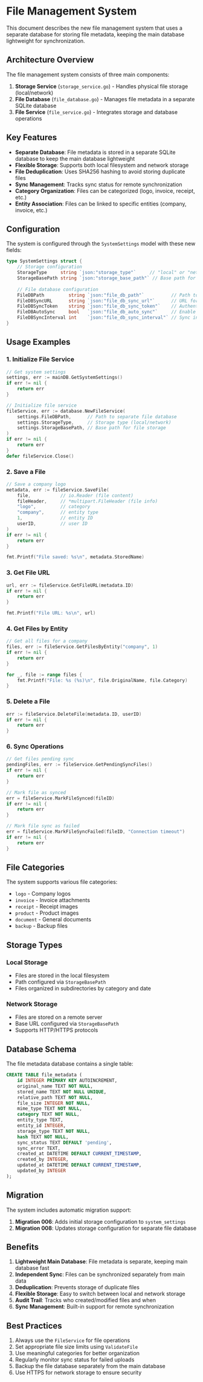 # File Management System

This document describes the new file management system that uses a separate database for storing file metadata, keeping the main database lightweight for synchronization.

## Architecture Overview

The file management system consists of three main components:

1. **Storage Service** (`storage_service.go`) - Handles physical file storage (local/network)
2. **File Database** (`file_database.go`) - Manages file metadata in a separate SQLite database
3. **File Service** (`file_service.go`) - Integrates storage and database operations

## Key Features

- **Separate Database**: File metadata is stored in a separate SQLite database to keep the main database lightweight
- **Flexible Storage**: Supports both local filesystem and network storage
- **File Deduplication**: Uses SHA256 hashing to avoid storing duplicate files
- **Sync Management**: Tracks sync status for remote synchronization
- **Category Organization**: Files can be categorized (logo, invoice, receipt, etc.)
- **Entity Association**: Files can be linked to specific entities (company, invoice, etc.)

## Configuration

The system is configured through the `SystemSettings` model with these new fields:

```go
type SystemSettings struct {
    // Storage configuration
    StorageType     string `json:"storage_type"`     // "local" or "network"
    StorageBasePath string `json:"storage_base_path"` // Base path for file storage
    
    // File database configuration
    FileDBPath         string `json:"file_db_path"`          // Path to separate file database
    FileDBSyncURL      string `json:"file_db_sync_url"`      // URL for remote sync
    FileDBSyncToken    string `json:"file_db_sync_token"`    // Authentication token
    FileDBAutoSync     bool   `json:"file_db_auto_sync"`     // Enable automatic sync
    FileDBSyncInterval int    `json:"file_db_sync_interval"` // Sync interval in seconds
}
```

## Usage Examples

### 1. Initialize File Service

```go
// Get system settings
settings, err := mainDB.GetSystemSettings()
if err != nil {
    return err
}

// Initialize file service
fileService, err := database.NewFileService(
    settings.FileDBPath,      // Path to separate file database
    settings.StorageType,     // Storage type (local/network)
    settings.StorageBasePath, // Base path for file storage
)
if err != nil {
    return err
}
defer fileService.Close()
```

### 2. Save a File

```go
// Save a company logo
metadata, err := fileService.SaveFile(
    file,           // io.Reader (file content)
    fileHeader,     // *multipart.FileHeader (file info)
    "logo",         // category
    "company",      // entity type
    1,              // entity ID
    userID,         // user ID
)
if err != nil {
    return err
}

fmt.Printf("File saved: %s\n", metadata.StoredName)
```

### 3. Get File URL

```go
url, err := fileService.GetFileURL(metadata.ID)
if err != nil {
    return err
}

fmt.Printf("File URL: %s\n", url)
```

### 4. Get Files by Entity

```go
// Get all files for a company
files, err := fileService.GetFilesByEntity("company", 1)
if err != nil {
    return err
}

for _, file := range files {
    fmt.Printf("File: %s (%s)\n", file.OriginalName, file.Category)
}
```

### 5. Delete a File

```go
err := fileService.DeleteFile(metadata.ID, userID)
if err != nil {
    return err
}
```

### 6. Sync Operations

```go
// Get files pending sync
pendingFiles, err := fileService.GetPendingSyncFiles()
if err != nil {
    return err
}

// Mark file as synced
err = fileService.MarkFileSynced(fileID)
if err != nil {
    return err
}

// Mark file sync as failed
err = fileService.MarkFileSyncFailed(fileID, "Connection timeout")
if err != nil {
    return err
}
```

## File Categories

The system supports various file categories:

- `logo` - Company logos
- `invoice` - Invoice attachments
- `receipt` - Receipt images
- `product` - Product images
- `document` - General documents
- `backup` - Backup files

## Storage Types

### Local Storage
- Files are stored in the local filesystem
- Path configured via `StorageBasePath`
- Files organized in subdirectories by category and date

### Network Storage
- Files are stored on a remote server
- Base URL configured via `StorageBasePath`
- Supports HTTP/HTTPS protocols

## Database Schema

The file metadata database contains a single table:

```sql
CREATE TABLE file_metadata (
    id INTEGER PRIMARY KEY AUTOINCREMENT,
    original_name TEXT NOT NULL,
    stored_name TEXT NOT NULL UNIQUE,
    relative_path TEXT NOT NULL,
    file_size INTEGER NOT NULL,
    mime_type TEXT NOT NULL,
    category TEXT NOT NULL,
    entity_type TEXT,
    entity_id INTEGER,
    storage_type TEXT NOT NULL,
    hash TEXT NOT NULL,
    sync_status TEXT DEFAULT 'pending',
    sync_error TEXT,
    created_at DATETIME DEFAULT CURRENT_TIMESTAMP,
    created_by INTEGER,
    updated_at DATETIME DEFAULT CURRENT_TIMESTAMP,
    updated_by INTEGER
);
```

## Migration

The system includes automatic migration support:

1. **Migration 006**: Adds initial storage configuration to `system_settings`
2. **Migration 008**: Updates storage configuration for separate file database

## Benefits

1. **Lightweight Main Database**: File metadata is separate, keeping main database fast
2. **Independent Sync**: Files can be synchronized separately from main data
3. **Deduplication**: Prevents storage of duplicate files
4. **Flexible Storage**: Easy to switch between local and network storage
5. **Audit Trail**: Tracks who created/modified files and when
6. **Sync Management**: Built-in support for remote synchronization

## Best Practices

1. Always use the `FileService` for file operations
2. Set appropriate file size limits using `ValidateFile`
3. Use meaningful categories for better organization
4. Regularly monitor sync status for failed uploads
5. Backup the file database separately from the main database
6. Use HTTPS for network storage to ensure security